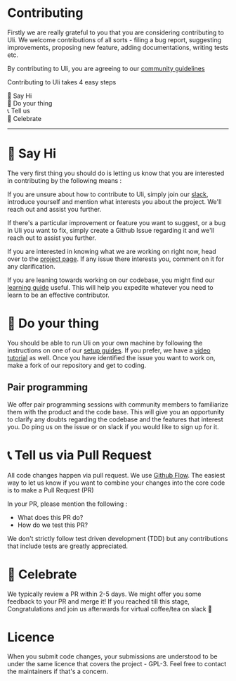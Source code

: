 # Contributing

Firstly we are really grateful to you that you are considering contributing to Uli. We welcome contributions of all sorts - filing a bug report, suggesting improvements, proposing new feature, adding documentations, writing tests etc.

By contributing to Uli, you are agreeing to our [community guidelines](https://github.com/tattle-made/Uli/blob/main/CODE_OF_CONDUCT.md)

Contributing to Uli takes 4 easy steps

👋 Say Hi  
🔨 Do your thing  
📞 Tell us  
🎉 Celebrate

---

# 👋 Say Hi

The very first thing you should do is letting us know that you are interested in contributing by the following means :

If you are unsure about how to contribute to Uli, simply join our [slack](https://admin417477.typeform.com/to/nVuNyG?typeform-source=tattle.co.in), introduce yourself and mention what interests you about the project. We'll reach out and assist you further.

If there's a particular improvement or feature you want to suggest, or a bug in Uli you want to fix, simply create a Github Issue regarding it and we'll reach out to assist you further.

If you are interested in knowing what we are working on right now, head over to the [project page](https://github.com/orgs/tattle-made/projects/30). If any issue there interests you, comment on it for any clarification.

If you are leaning towards working on our codebase, you might find our [learning guide](https://github.com/tattle-made/Uli/wiki/Uli-Learning-Guide) useful. This will help you expedite whatever you need to learn to be an effective contributor.

# 🔨 Do your thing
You should be able to run Uli on your own machine by following the instructions on one of our [setup guides](https://github.com/tattle-made/Uli/wiki/Setup-Uli-on-Linux-for-Chrome). If you prefer, we have a [video tutorial](https://www.youtube.com/watch?v=fwSnEe3-fL8) as well. Once you have identified the issue you want to work on, make a fork of our repository and get to coding.


## Pair programming

We offer pair programming sessions with community members to familiarize them with the product and the code base. This will give you an opportunity to clarify any doubts regarding the codebase and the features that interest you. Do ping us on the issue or on slack if you would like to sign up for it.

# 📞 Tell us via Pull Request

All code changes happen via pull request. We use [Github Flow](https://guides.github.com/introduction/flow/). The easiest way to let us know if you want to combine your changes into the core code is to make a Pull Request (PR)

In your PR, please mention the following :

- What does this PR do?
- How do we test this PR?

We don't strictly follow test driven development (TDD) but any contributions that include tests are greatly appreciated.

# 🎉 Celebrate

We typically review a PR within 2-5 days. We might offer you some feedback to your PR and merge it! If you reached till this stage, Congratulations and join us afterwards for virtual coffee/tea on slack 🙂

# Licence

When you submit code changes, your submissions are understood to be under the same licence that covers the project - GPL-3. Feel free to contact the maintainers if that's a concern.
